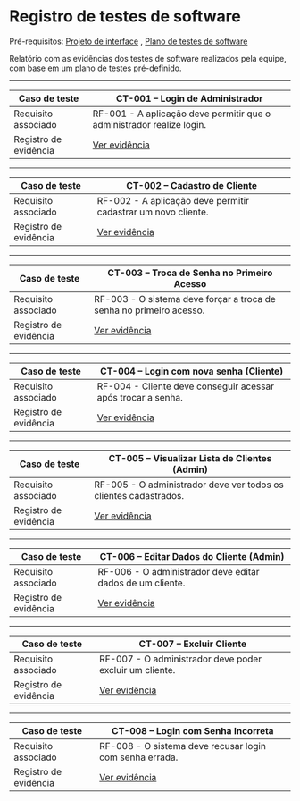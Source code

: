 # Registro de testes de software

Pré-requisitos: [Projeto de interface](#) , [Plano de testes de software](#)

Relatório com as evidências dos testes de software realizados pela equipe, com base em um plano de testes pré-definido.

---

| Caso de teste                 | CT-001 – Login de Administrador |
|------------------------------|---------------------------------|
| Requisito associado          | RF-001 - A aplicação deve permitir que o administrador realize login. |
| Registro de evidência        | [Ver evidência](https://link-do-video-ou-print.com) |

---

| Caso de teste                 | CT-002 – Cadastro de Cliente |
|------------------------------|------------------------------|
| Requisito associado          | RF-002 - A aplicação deve permitir cadastrar um novo cliente. |
| Registro de evidência        | [Ver evidência](docs/images/Cadastro.pdf) |

---

| Caso de teste                 | CT-003 – Troca de Senha no Primeiro Acesso |
|------------------------------|---------------------------------------------|
| Requisito associado          | RF-003 - O sistema deve forçar a troca de senha no primeiro acesso. |
| Registro de evidência        | [Ver evidência](https://link-do-video-ou-print.com) |

---

| Caso de teste                 | CT-004 – Login com nova senha (Cliente) |
|------------------------------|-----------------------------------------|
| Requisito associado          | RF-004 - Cliente deve conseguir acessar após trocar a senha. |
| Registro de evidência        | [Ver evidência](https://link-do-video-ou-print.com) |

---

| Caso de teste                 | CT-005 – Visualizar Lista de Clientes (Admin) |
|------------------------------|------------------------------------------------|
| Requisito associado          | RF-005 - O administrador deve ver todos os clientes cadastrados. |
| Registro de evidência        | [Ver evidência](https://link-do-video-ou-print.com) |

---

| Caso de teste                 | CT-006 – Editar Dados do Cliente (Admin) |
|------------------------------|-------------------------------------------|
| Requisito associado          | RF-006 - O administrador deve editar dados de um cliente. |
| Registro de evidência        | [Ver evidência](https://link-do-video-ou-print.com) |

---

| Caso de teste                 | CT-007 – Excluir Cliente |
|------------------------------|---------------------------|
| Requisito associado          | RF-007 - O administrador deve poder excluir um cliente. |
| Registro de evidência        | [Ver evidência](https://link-do-video-ou-print.com) |

---

| Caso de teste                 | CT-008 – Login com Senha Incorreta |
|------------------------------|-------------------------------------|
| Requisito associado          | RF-008 - O sistema deve recusar login com senha errada. |
| Registro de evidência        | [Ver evidência](https://link-do-video-ou-print.com) |
